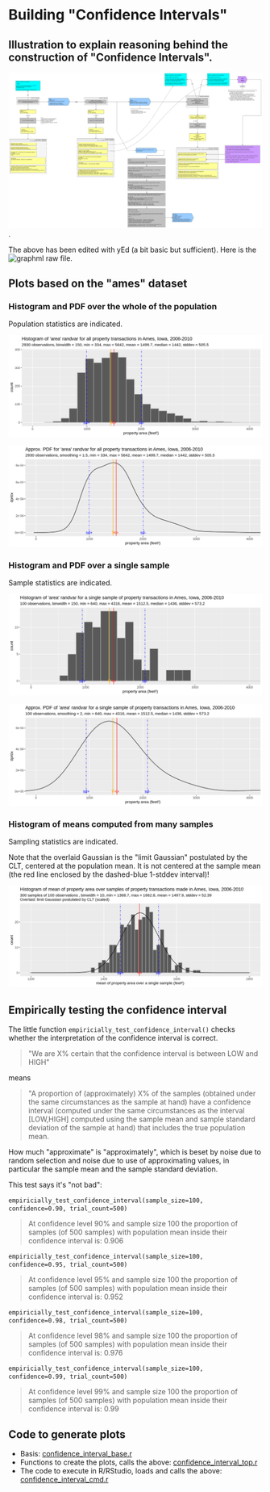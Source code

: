 # Building "Confidence Intervals"

## Illustration to explain reasoning behind the construction of "Confidence Intervals".

![Confidence interval pipeline graph](https://raw.githubusercontent.com/dtonhofer/rstudio_coding/master/confidence_interval/diagrams/confidence_interval_pipeline.png).

The above has been edited with yEd (a bit basic but sufficient). Here is the
![graphml raw file](https://raw.githubusercontent.com/dtonhofer/rstudio_coding/master/confidence_interval/diagrams/confidence_interval_pipeline.graphml).

## Plots based on the "ames" dataset

### Histogram and PDF over the whole of the population

Population statistics are indicated.

![Histogram, whole population](https://raw.githubusercontent.com/dtonhofer/rstudio_coding/master/confidence_interval/plots/histogram_of_ames_area_randvar_over_population.png)

![PDF, whole population](https://raw.githubusercontent.com/dtonhofer/rstudio_coding/master/confidence_interval/plots/pdf_of_ames_area_randvar_over_population.png)

### Histogram and PDF over a single sample

Sample statistics are indicated.

![Histogram, single sample](https://raw.githubusercontent.com/dtonhofer/rstudio_coding/master/confidence_interval/plots/histogram_of_ames_area_randvar_for_single_sample.png)

![PDF, single sample](https://raw.githubusercontent.com/dtonhofer/rstudio_coding/master/confidence_interval/plots/pdf_of_ames_area_randvar_for_single_sample.png)

### Histogram of means computed from many samples

Sampling statistics are indicated.

Note that the overlaid Gaussian is the "limit Gaussian" postulated by the CLT, centered at the population mean. It is
not centered at the sample mean (the red line enclosed by the dashed-blue 1-stddev interval)!

![Histogram of sample statistics](https://raw.githubusercontent.com/dtonhofer/rstudio_coding/master/confidence_interval/plots/histogram_of_mean_over_samples_of_ames_area_randvar.png)

## Empirically testing the confidence interval

The little function `empiricially_test_confidence_interval()` checks whether the interpretation of
the confidence interval is correct.

> "We are X% certain that the confidence interval is between LOW and HIGH"

means

> "A proportion of (approximately) X% of the samples (obtained under the same circumstances
> as the sample at hand) have a confidence interval (computed under the same circumstances
> as the interval [LOW,HIGH] computed using the sample mean and sample standard deviation of the
> sample at hand) that includes the true population mean.

How much "approximate" is "approximately", which is beset by noise due to random selection
and noise due to use of approximating values, in particular the sample mean and the sample
standard deviation.

This test says it's "not bad":

````
empiricially_test_confidence_interval(sample_size=100, confidence=0.90, trial_count=500)
````

> At confidence level 90% and sample size 100
> the proportion of samples (of 500 samples) with
> population mean inside their confidence interval is: 0.906

````
empiricially_test_confidence_interval(sample_size=100, confidence=0.95, trial_count=500)
````

> At confidence level 95% and sample size 100
> the proportion of samples (of 500 samples) with 
> population mean inside their confidence interval is: 0.952

````
empiricially_test_confidence_interval(sample_size=100, confidence=0.98, trial_count=500)
````

> At confidence level 98% and sample size 100
> the proportion of samples (of 500 samples) with
> population mean inside their confidence interval is: 0.976

````
empiricially_test_confidence_interval(sample_size=100, confidence=0.99, trial_count=500)
````

> At confidence level 99% and sample size 100
> the proportion of samples (of 500 samples) with
> population mean inside their confidence interval is: 0.99

## Code to generate plots

- Basis: [confidence_interval_base.r](https://github.com/dtonhofer/rstudio_coding/blob/master/confidence_interval/code/confidence_interval_base.r)
- Functions to create the plots, calls the above: [confidence_interval_top.r](https://github.com/dtonhofer/rstudio_coding/blob/master/confidence_interval/code/confidence_interval_top.r)
- The code to execute in R/RStudio, loads and calls the above: [confidence_interval_cmd.r](https://github.com/dtonhofer/rstudio_coding/blob/master/confidence_interval/code/confidence_interval_cmd.r)

